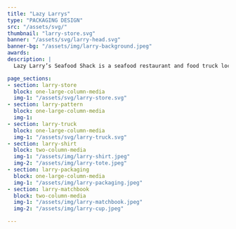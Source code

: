 ```yaml
---
title: "Lazy Larrys"
type: "PACKAGING DESIGN"
src: "/assets/svg/"
thumbnail: "larry-store.svg"
banner: "/assets/svg/larry-head.svg"
banner-bg: "/assets/img/larry-background.jpeg"
awards:
description: |
  Lazy Larry’s Seafood Shack is a seafood restaurant and food truck located in Portland, ME that focuses on community and the food we serve them. The primary audience are the folks who hang out by the docks all day working on their boats. The owners of Lazy Larry's are Portland natives who pride food and the community it brings over everything. I wanted the branding to really speak to the east coast natives with those gloomy colors. Lazy Larry's is serious about their food, but comical when it comes to everything else. The logo mark is meant to be a crude joke, where Larry is met with his crude fait of being cooked into a delicious stew. He shouldn't of been so lazy!   

page_sections:
- section: larry-store
  block: one-large-column-media
  img-1: "/assets/svg/larry-store.svg"
- section: larry-pattern
  block: one-large-column-media
  img-1:
- section: larry-truck
  block: one-large-column-media
  img-1: "/assets/svg/larry-truck.svg"
- section: larry-shirt
  block: two-column-media
  img-1: "/assets/img/larry-shirt.jpeg"
  img-2: "/assets/img/larry-tote.jpeg"
- section: larry-packaging
  block: one-large-column-media
  img-1: "/assets/img/larry-packaging.jpeg"
- section: larry-matchbook
  block: two-column-media
  img-1: "/assets/img/larry-matchbook.jpeg"
  img-2: "/assets/img/larry-cup.jpeg"

---
```

